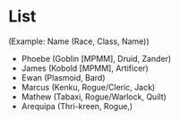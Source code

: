 # List
(Example: Name (Race, Class, Name))
- Phoebe (Goblin [MPMM], Druid, Zander)
- James (Kobold [MPMM], Artificer)
- Ewan (Plasmoid, Bard)
- Marcus (Kenku, Rogue/Cleric, Jack)
- Mathew (Tabaxi, Rogue/Warlock, Quilt)
- Arequipa (Thri-kreen, Rogue,)
